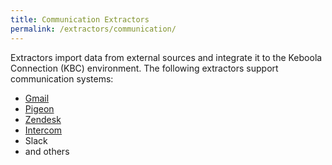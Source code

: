 ```yaml
---
title: Communication Extractors
permalink: /extractors/communication/
---
```


Extractors import data from external sources and integrate it to the Keboola Connection (KBC) environment.
The following extractors support communication systems: 

- [Gmail](/extractors/communication/gmail/) 
- [Pigeon](/extractors/communication/pigeon/) 
- [Zendesk](/extractors/communication/zendesk/) 
- [Intercom](/extractors/communication/intercom/) 
- Slack 
- and others




